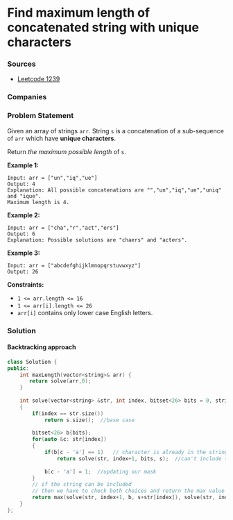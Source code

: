 # Find maximum length of concatenated string with unique characters

### Sources

* [Leetcode 1239](https://leetcode.com/problems/maximum-length-of-a-concatenated-string-with-unique-characters/)

### Companies

### Problem Statement

Given an array of strings `arr`. String `s` is a concatenation of a sub-sequence of `arr` which have **unique characters**.

Return _the maximum possible length_ of `s`.

**Example 1:**

```text
Input: arr = ["un","iq","ue"]
Output: 4
Explanation: All possible concatenations are "","un","iq","ue","uniq" and "ique".
Maximum length is 4.
```

**Example 2:**

```text
Input: arr = ["cha","r","act","ers"]
Output: 6
Explanation: Possible solutions are "chaers" and "acters".
```

**Example 3:**

```text
Input: arr = ["abcdefghijklmnopqrstuvwxyz"]
Output: 26
```

**Constraints:**

* `1 <= arr.length <= 16`
* `1 <= arr[i].length <= 26`
* `arr[i]` contains only lower case English letters.

### Solution

#### Backtracking approach

```cpp
class Solution {
public:
    int maxLength(vector<string>& arr) {
       return solve(arr,0);
    }
    
    int solve(vector<string> &str, int index, bitset<26> bits = 0, string s="")
    {
        if(index == str.size()) 
            return s.size();  //base case
        
        bitset<26> b{bits};
        for(auto &c: str[index])
        {
            if(b[c - 'a'] == 1)   // character is already in the string
                return solve(str, index+1, bits, s);  //can't include this string
            
            b[c - 'a'] = 1;  //updating our mask
        }
        // if the string can be included
        // then we have to check both choices and return the max value we get
        return max(solve(str, index+1, b, s+str[index]), solve(str, index+1, bits, s)); 
    }
};
```

